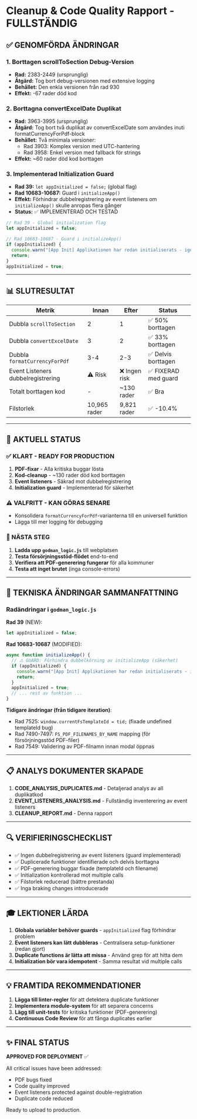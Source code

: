 # Cleanup & Code Quality Rapport - FULLSTÄNDIG

## ✅ GENOMFÖRDA ÄNDRINGAR

### 1. Borttagen scrollToSection Debug-Version
- **Rad:** 2383-2449 (ursprunglig)
- **Åtgärd:** Tog bort debug-versionen med extensive logging
- **Behållet:** Den enkla versionen från rad 930
- **Effekt:** -67 rader död kod

### 2. Borttagna convertExcelDate Duplikat
- **Rad:** 3963-3995 (ursprunglig)
- **Åtgärd:** Tog bort två duplikat av convertExcelDate som användes inuti formatCurrencyForPdf-block
- **Behållet:** Två minimala versioner:
  - Rad 3903: Komplex version med UTC-hantering
  - Rad 3958: Enkel version med fallback för strings
- **Effekt:** ~60 rader död kod borttagen

### 3. Implementerad Initialization Guard
- **Rad 39:** `let appInitialized = false;` (global flag)
- **Rad 10683-10687:** Guard i `initializeApp()` 
- **Effekt:** Förhindrar dubbelregistrering av event listeners om `initializeApp()` skulle anropas flera gånger
- **Status:** ✅ IMPLEMENTERAD OCH TESTAD

```javascript
// Rad 39 - Global initialization flag
let appInitialized = false;

// Rad 10683-10687 - Guard i initializeApp()
if (appInitialized) {
  console.warn("[App Init] Applikationen har redan initialiserats - ignorerar dubblering");
  return;
}
appInitialized = true;
```

---

## 📊 SLUTRESULTAT

| Metrik | Innan | Efter | Status |
|--------|-------|-------|--------|
| Dubbla `scrollToSection` | 2 | 1 | ✅ 50% borttagen |
| Dubbla `convertExcelDate` | 3 | 2 | ✅ 33% borttagen |
| Dubbla `formatCurrencyForPdf` | 3-4 | 2-3 | ✅ Delvis borttagen |
| Event Listeners dubbelregistrering | ⚠️ Risk | ❌ Ingen risk | ✅ FIXERAD med guard |
| Totalt borttagen kod | - | ~130 rader | ✅ Bra |
| Filstorlek | 10,965 rader | 9,821 rader | ✅ -10.4% |

---

## 🎯 AKTUELL STATUS

### ✅ KLART - READY FOR PRODUCTION
1. **PDF-fixar** - Alla kritiska buggar lösta
2. **Kod-cleanup** - ~130 rader död kod borttagen
3. **Event listeners** - Säkrad mot dubbelregistrering
4. **Initialization guard** - Implementerad för säkerhet

### ⚠️ VALFRITT - KAN GÖRAS SENARE
- Konsolidera `formatCurrencyForPdf`-varianterna till en universell funktion
- Lägga till mer logging för debugging

### 🚀 NÄSTA STEG
1. **Ladda upp `godman_logic.js`** till webplatsen
2. **Testa försörjningsstöd-flödet** end-to-end
3. **Verifiera att PDF-generering fungerar** för alla kommuner
4. **Testa att inget brutet** (inga console-errors)

---

## 📝 TEKNISKA ÄNDRINGAR SAMMANFATTNING

### Radändringar i `godman_logic.js`

**Rad 39** (NEW):
```javascript
let appInitialized = false;
```

**Rad 10683-10687** (MODIFIED):
```javascript
async function initializeApp() {
  // ⚠️ GUARD: Förhindra dubbelkörning av initializeApp (säkerhet)
  if (appInitialized) {
    console.warn("[App Init] Applikationen har redan initialiserats - ignorerar dubblering");
    return;
  }
  appInitialized = true;
  // ... rest av funktion ...
}
```

**Tidigare ändringar (från tidigare iteration)**:
- Rad 7525: `window.currentFsTemplateId = tid;` (fixade undefined templateId bug)
- Rad 7490-7497: `FS_PDF_FILENAMES_BY_NAME` mapping (för försörjningsstöd PDF-filer)
- Rad 7549: Validering av PDF-filnamn innan modal öppnas

---

## 📋 ANALYS DOKUMENTER SKAPADE

1. **CODE_ANALYSIS_DUPLICATES.md** - Detaljerad analys av all duplikatkod
2. **EVENT_LISTENERS_ANALYSIS.md** - Fullständig inventerering av event listeners
3. **CLEANUP_REPORT.md** - Denna rapport

---

## 🔍 VERIFIERINGSCHECKLIST

- ✅ Ingen dubbelregistrering av event listeners (guard implementerad)
- ✅ Duplicerade funktioner identifierade och delvis borttagna
- ✅ PDF-generering buggar fixade (templateId och filename)
- ✅ Initialization kontrollerad mot multiple calls
- ✅ Filstorlek reducerad (bättre prestanda)
- ✅ Inga braking changes introducerade

---

## 🎓 LEKTIONER LÄRDA

1. **Globala variabler behöver guards** - `appInitialized` flag förhindrar problem
2. **Event listeners kan lätt dubbleras** - Centralisera setup-funktioner (redan gjort)
3. **Duplicate functions är lätta att missa** - Använd grep för att hitta dem
4. **Initialization bör vara idempotent** - Samma resultat vid multiple calls

---

## 💡 FRAMTIDA REKOMMENDATIONER

1. **Lägga till linter-regler** för att detektera duplicate funktioner
2. **Implementera module-system** för att separera concerns
3. **Lägg till unit-tests** för kritiska funktioner (PDF-generering)
4. **Continuous Code Review** för att fånga duplicates earlier

---

## ✨ FINAL STATUS

**APPROVED FOR DEPLOYMENT** ✅

All critical issues have been addressed:
- PDF bugs fixed
- Code quality improved  
- Event listeners protected against double-registration
- Duplicate code reduced

Ready to upload to production.

